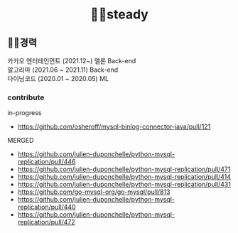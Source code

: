 
<div align=center>
  
# 🏃‍♂️steady
</div>

## 🧑‍🔧경력
카카오 엔터테인먼트 (2021.12~) 
멜론 Back-end
<br>
알고리마 (2021.06 ~ 2021.11) Back-end
<br>
다이닝코드 (2020.01 ~ 2020.05) ML


### contribute 
in-progress
- https://github.com/osheroff/mysql-binlog-connector-java/pull/121

MERGED
- https://github.com/julien-duponchelle/python-mysql-replication/pull/446
- https://github.com/julien-duponchelle/python-mysql-replication/pull/471
- https://github.com/julien-duponchelle/python-mysql-replication/pull/414
- https://github.com/julien-duponchelle/python-mysql-replication/pull/431
- https://github.com/go-mysql-org/go-mysql/pull/813
- https://github.com/julien-duponchelle/python-mysql-replication/pull/440
- https://github.com/julien-duponchelle/python-mysql-replication/pull/472
